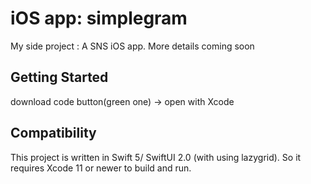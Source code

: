 # iOS app: simplegram
My side project : A SNS iOS app. More details coming soon 

## Getting Started

download code button(green one) -> open with Xcode

## Compatibility

This project is written in Swift 5/ SwiftUI 2.0 (with using lazygrid). So it requires Xcode 11 or newer to build and run.



